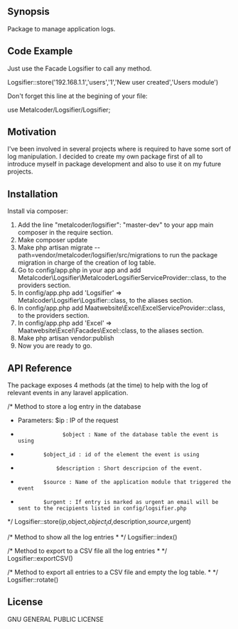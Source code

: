 ## Synopsis

Package to manage application logs.

## Code Example

Just use the Facade Logsifier to call any method.

Logsifier::store('192.168.1.1','users','1','New user created','Users module')

Don't forget this line at the begining of your file:

use Metalcoder/Logsifier/Logsifier;

## Motivation

I've been involved in several projects where is required to have some sort of log manipulation. I decided to create my own package first of all to introduce myself in package development and also to use it on my future projects.

## Installation

Install via composer:
1. Add the line "metalcoder/logsifier": "master-dev" to your app main composer in the require section.
2. Make composer update
3. Make php artisan migrate --path=vendor/metalcoder/logsifier/src/migrations to run the package migration in charge of the creation of log table.
4. Go to config/app.php in your app and add Metalcoder\Logsifier\MetalcoderLogsifierServiceProvider::class, to the providers section.
5. In config/app.php add 'Logsifier' => Metalcoder\Logsifier\Logsifier::class, to the aliases section.
6. In config/app.php add Maatwebsite\Excel\ExcelServiceProvider::class, to the providers section.
7. In config/app.php add 'Excel' => Maatwebsite\Excel\Facades\Excel::class, to the aliases section.
8. Make php artisan vendor:publish
9. Now you are ready to go.

## API Reference

The package exposes 4 methods (at the time) to help with the log of relevant events in any laravel application.

/* Method to store a log entry in the database
* Parameters: $ip : IP of the request
*			        $object : Name of the database table the event is using
*             $object_id : id of the element the event is using
*		          $description : Short descripcion of the event.
*             $source : Name of the application module that triggered the event
*             $urgent : If entry is marked as urgent an email will be sent to the recipients listed in config/logsifier.php
*/
Logsifier::store($ip,$object,$object_id,$description,$source,$urgent)

/* Method to show all the log entries
* 
*/
Logsifier::index()

/* Method to export to a CSV file all the log entries
* 
*/
Logsifier::exportCSV()

/* Method to export all entries to a CSV file and empty the log table.
*
*/
Logsifier::rotate()

## License

GNU GENERAL PUBLIC LICENSE


